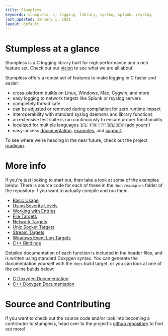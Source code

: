 ```yaml
---
title: Stumpless
keywords: stumpless, c, logging, library, syslog, splunk, rsyslog
last_updated: January 1, 2021
layout: default
---
```


# Stumpless at a glance
Stumpless is a C logging library built for high performance and a rich feature
set. Check out our [vision](./vision.html) to see what we are all about!

Stumpless offers a robust set of features to make logging in C faster and
easier:
 * cross-platform builds on Linux, Windows, Mac, Cygwin, and more
 * easy logging to network targets like Splunk or rsyslog servers
 * completely thread safe
 * can be adjusted or removed during compilation for zero runtime impact
 * interoperability with standard syslog daemons and library functions
 * an extensive test suite is run continuously to ensure proper functionality
 * localized for multiple languages &#x1f1e9;&#x1f1ea; &#x1f1eb;&#x1f1f7;
   &#x1f1ee;&#x1f1f9; &#x1f1f8;&#x1f1ea; &#x1f1f8;&#x1f1f0;
   ([add yours!](https://github.com/goatshriek/stumpless/blob/latest/docs/localization.md))
 * easy-access
   [documentation](https://goatshriek.github.io/stumpless/docs/c/latest/index.html),
   [examples](https://github.com/goatshriek/stumpless/tree/latest/docs/examples),
   and [support](https://gitter.im/stumpless/community).

To see where we're heading in the near future, check out the project
[roadmap](./roadmap.html).


# More info
If you're just looking to start out, then take a look at some of the examples
below. There is source code for each of these in the `docs/examples` folder of
the repository if you want to actually compile and run them.

 * [Basic Usage](./examples/basic.html)
 * [Using Severity Levels](./examples/severity_level.html)
 * [Working with Entries](./examples/entry.html)
 * [File Targets](./examples/file.html)
 * [Network Targets](./examples/network.html)
 * [Unix Socket Targets](./examples/socket.html)
 * [Stream Targets](./examples/stream.html)
 * [Windows Event Log Targets](./examples/wel.html)
 * [C++ Bindings](./examples/cpp.html)

Detailed documentation of each function is included in the header files, and is
written using standard Doxygen syntax. You can generate the documentation
yourself with the `docs` build target, or you can look at one of the online
builds below:

 * [C Doxygen Documentation](./docs/c/latest/index.html)
 * [C++ Doxygen Documentation](./docs/cpp/latest/index.html)


# Source and Contributing
If you want to check out the source code and/or look into becoming a contributor
to stumpless, head over to the project's
[github repository](https://github.com/goatshriek/stumpless) to find out more!
